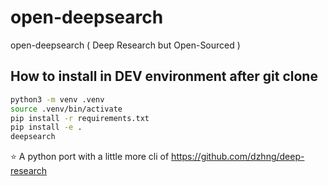 # open-deepsearch
open-deepsearch ( Deep Research but Open-Sourced )

## How to install in DEV environment after git clone
```bash
python3 -m venv .venv
source .venv/bin/activate
pip install -r requirements.txt
pip install -e .
deepsearch
```
⭐ A python port with a little more cli of 
<https://github.com/dzhng/deep-research>